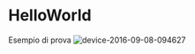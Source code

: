 # HelloWorld
Esempio di prova
![device-2016-09-08-094627](https://cloud.githubusercontent.com/assets/5328662/18341211/39e6e50c-75a9-11e6-91f8-6c859369f441.png)
